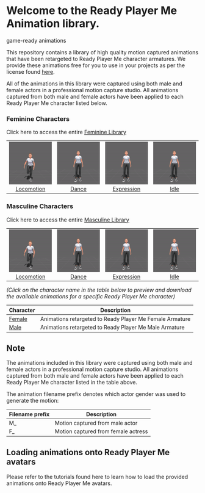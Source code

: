 # Welcome to the Ready Player Me Animation library.

game-ready animations 

This repository contains a library of high quality motion captured animations that have been retargeted to Ready Player Me character armatures. We provide these animations free for you to use in your projects as per the license found [here](LICENSE.md).

All of the animations in this library were captured using both male and female actors in a professional motion capture studio. All animations captured from both male and female actors have been applied to each Ready Player Me character listed below.

### Feminine Characters
Click here to access the entire [Feminine Library](/feminine/fbx/)
<table style="width: 100%; table-layout: fixed;">
<tr>
<td style="width: 25%;">
<img src="feminine\gif\locomotion\F_Run_001.gif" style="width:100%">
  <div class="caption" align=middle> <a href="feminine/fbx/locomotion" target="_blank">Locomotion</a></div>
</td>
<td style="width: 25%;">
<img src="feminine/gif/dance/F_Dances_005.gif" style="width:100%">
  <div class="caption" align=middle> <a href="feminine/fbx/dance" target="_blank">Dance</a></div>
</td>
<td style="width: 25%;">
<img src="feminine/gif/expression/F_Talking_Variations_001.gif" style="width:100%">
  <div class="caption" align=middle> <a href="feminine/fbx/expression" target="_blank">Expression</a></div>
</td>
<td style="width: 25%;">
<img src="feminine/gif/idle/F_Standing_Idle_Variations_002.gif" style="width:100%">
  <div class="caption" align=middle> <a href="feminine/fbx/idle" target="_blank">Idle</a></div>
</td>
</tr>
</table>

### Masculine Characters
Click here to access the entire [Masculine Library](/masculine/fbx/)
<table style="width: 100%; table-layout: fixed;">
<tr>
<td style="width: 25%;">
<img src="feminine\gif\locomotion\F_Run_001.gif" style="width:100%">
  <div class="caption" align=middle> <a href="masculine/fbx/locomotion" target="_blank">Locomotion</a></div>
</td>
<td style="width: 25%;">
<img src="feminine/gif/dance/F_Dances_005.gif" style="width:100%">
  <div class="caption" align=middle> <a href="masculine/fbx/dance" target="_blank">Dance</a></div>
</td>
<td style="width: 25%;">
<img src="feminine/gif/expression/F_Talking_Variations_001.gif" style="width:100%">
  <div class="caption" align=middle> <a href="masculine/fbx/expression" target="_blank">Expression</a></div>
</td>
<td style="width: 25%;">
<img src="feminine/gif/idle/F_Standing_Idle_Variations_002.gif" style="width:100%">
  <div class="caption" align=middle> <a href="masculine/fbx/idle" target="_blank">Idle</a></div>
</td>
</tr>
</table>

*(Click on the character name in the table below to preview and download the available animations for a specific Ready Player Me character)*

| Character | Description |
| --------- | ----------- |
| [Female](/female/fbx/) | Animations retargeted to Ready Player Me Female Armature |
| [Male](/male/fbx/) | Animations retargeted to Ready Player Me Male Armature |


## Note

The animations included in this library were captured using both male and female actors in a professional motion capture studio. All animations captured from both male and female actors have been applied to each Ready Player Me character listed in the table above.

The animation filename prefix denotes which actor gender was used to generate the motion:

| Filename prefix | Description |
| --------- | ----------- |
| M_ | Motion captured from male actor |
| F_ | Motion captured from female actress |

## Loading animations onto Ready Player Me avatars

Please refer to the tutorials found here <link to tutorials in RPM docs> to learn how to load the provided animations onto Ready Player Me avatars.
